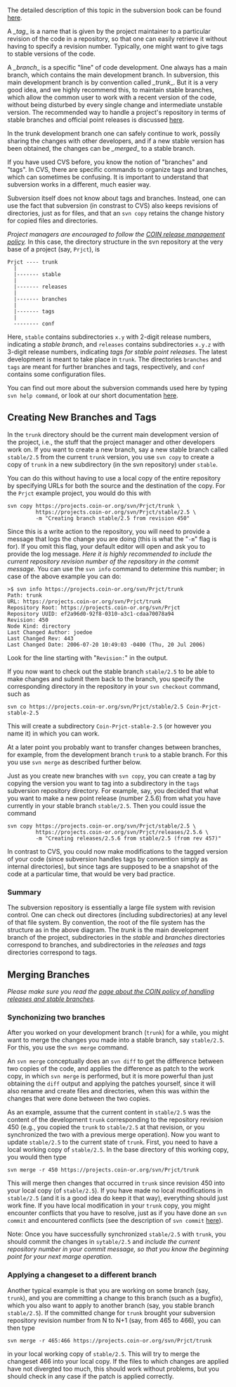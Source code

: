 
 The detailed description of this topic in the subversion book can be found [here](http://svnbook.red-bean.com/nightly/en/svn.branchmerge.html).

A *_tag*_ is a name that is given by the project maintainer to a particular revision of the code in a repository, so that one can easily retrieve it without having to specify a revision number.  Typically, one might want to give tags to stable versions of the code.

A *_branch*_ is a specific "line" of code development.  One always has a main branch, which contains the main development branch.  In subversion, this main development branch is by convention called *_trunk*_.  But it is a very good idea, and we highly recommend this, to maintain stable branches, which allow the common user to work with a recent version of the code, without being disturbed by every single change and intermediate unstable version.  The recommended way to handle a project's repository in terms of stable branches and official point releases is discussed [here](./pm-svn-releases).

In the trunk development branch one can safely continue to work, possily sharing the changes with other developers, and if a new stable version has been obtained, the changes can be *_merged*_ to a stable branch.

If you have used CVS before, you know the notion of "branches" and "tags".  In CVS, there are specific commands to organize tags and branches, which can sometimes be confusing.  It is important to understand that subversion works in a different, much easier way.

Subversion itself does not know about tags and branches.  Instead, one can use the fact that subversion (in constrast to CVS) also keeps revisions of directories, just as for files, and that an `svn copy` retains the change history for copied files and directories.

*Project managers are encouraged to follow the [COIN release management policy](./pm-svn-releases).*  In this case, the directory structure in the svn repository at the very base of a project (say, `Prjct`), is
```
Prjct ---- trunk
  |
  |------- stable
  |
  |------- releases
  |
  |------- branches
  |
  |------- tags
  |
  -------- conf
```
Here, `stable` contains subdirectories `x.y` with 2-digit release numbers, indicating a *stable branch*, and `releases` contains subdirectories `x.y.z` with 3-digit release numbers, indicating *tags for stable point releases*.  The latest development is meant to take place in `trunk`.  The directories `branches` and `tags` are meant for further branches and tags, respectively, and `conf` contains some configuration files.

You can find out more about the subversion commands used here by typing `svn help command`, or look at our short documentation [here](./pm-svn-cmds).


## Creating New Branches and Tags

In the `trunk` directory should be the current main development version of the project, i.e., the stuff that the project manager and other developers work on.  If you want to create a new branch, say a new stable branch called `stable/2.5` from the current `trunk` version, you use `svn copy` to create a copy of `trunk` in a new subdirectory (in the svn repository) under `stable`.

You can do this without having to use a local copy of the entire repository by specifying URLs for both the source and the destination of the copy.  For the `Prjct` example project, you would do this with

```
svn copy https://projects.coin-or.org/svn/Prjct/trunk \
         https://projects.coin-or.org/svn/Prjct/stable/2.5 \
         -m "Creating branch stable/2.5 from revision 450"
```

Since this is a write action to the repository, you will need to provide a message that logs the change you are doing (this is what the "`-m`" flag is for).  If you omit this flag, your default editor will open and ask you to provide the log message.  *Here it is highly recommended to include the current repository revision number of the repository in the commit message.*  You can use the `svn info` command to determine this number; in case of the above example you can do:
```
>$ svn info https://projects.coin-or.org/svn/Prjct/trunk
Path: trunk
URL: https://projects.coin-or.org/svn/Prjct/trunk
Repository Root: https://projects.coin-or.org/svn/Prjct
Repository UUID: ef2a96d0-92f8-0310-a3c1-cdaa70078a94
Revision: 450
Node Kind: directory
Last Changed Author: joedoe
Last Changed Rev: 443
Last Changed Date: 2006-07-20 10:49:03 -0400 (Thu, 20 Jul 2006)
```
Look for the line starting with "`Revision:`" in the output.

If you now want to check out the stable branch `stable/2.5` to be able to make changes and submit them back to the branch, you specify the corresponding directory in the repository in your `svn checkout` command, such as

```
svn co https://projects.coin-or.org/svn/Prjct/stable/2.5 Coin-Prjct-stable-2.5
```

This will create a subdirectory `Coin-Prjct-stable-2.5` (or however you name it) in which you can work.

At a later point you probably want to transfer changes between branches, for example, from the development branch `trunk` to a stable branch.  For this you use `svn merge` as described further below.

Just as you create new branches with `svn copy`, you can create a tag by copying the version you want to tag into a subdirectory in the `tags` subversion repository directory.  For example, say, you decided that what you want to make a new point release (number 2.5.6) from what you have currently in your stable branch `stable/2.5`.  Then you could issue the command
```
svn copy https://projects.coin-or.org/svn/Prjct/stable/2.5 \
         https://projects.coin-or.org/svn/Prjct/releases/2.5.6 \
         -m "Creating releases/2.5.6 from stable/2.5 (from rev 457)"
```

In contrast to CVS, you could now make modifications to the tagged version of your code (since subversion handles tags by convention simply as internal directories), but since tags are supposed to be a snapshot of the code at a particular time, that would be very bad practice.


### Summary

The subversion repository is essentially a large file system with revision control.  One can check out directores (including subdirectories) at any level of that file system.  By convention, the root of the file system has the structure as in the above diagram.  The *trunk* is the main development branch of the project, subdirectories in the *stable* and *branches* directories correspond to branches, and subdirectories in the *releases* and *tags* directories correspond to tags.


## Merging Branches

*Please make sure you read the [page about the COIN policy of handling releases and stable branches](./pm-svn-releases).*


### Synchonizing two branches

After you worked on your development branch (`trunk`) for a while, you might want to merge the changes you made into a stable branch, say `stable/2.5`.  For this, you use the `svn merge` command.

An `svn merge` conceptually does an `svn diff` to get the difference between two copies of the code, and applies the difference as patch to the work copy, in which `svn merge` is performed, but it is more powerful than just obtaining the `diff` output and applying the patches yourself, since it will also rename and create files and directories, when this was within the changes that were done between the two copies.

As an example, assume that the current content in `stable/2.5` was the content of the development `trunk` corresponding to the repository revision 450 (e.g., you copied the `trunk` to `stable/2.5` at that revision, or you synchronized the two with a previous merge operation).  Now you want to update `stable/2.5` to the current state of `trunk`.  First, you need to have a local working copy of `stable/2.5`.  In the base directory of this working copy, you would then type
```
svn merge -r 450 https://projects.coin-or.org/svn/Prjct/trunk
```
This will merge then changes that occurred in `trunk` since revision 450 into your local copy (of `stable/2.5`).  If you have made no local modifications in `stable/2.5` (and it is a good idea do keep it that way), everything should just work fine.  If you have local modification in your `trunk` copy, you might encounter conflicts that you have to resolve, just as if you have done an `svn commit` and encountered conflicts (see the description of `svn commit` [here](./pm-svn-cmds)).

Note: Once you have successfully synchronized `stable/2.5` with `trunk`, you should commit the changes in `sytable/2.5` and *include the current repository number in your commit message, so that you know the beginning point for your next marge operation.*


### Applying a changeset to a different branch

Another typical example is that you are working on some branch (say, `trunk`), and you are committing a change to this branch (such as a bugfix), which you also want to apply to another branch (say, you stable branch `stable/2.5`).  If the committed change for `trunk` brought your subversion repository revision number from N to N+1 (say, from 465 to 466), you can then type
```
svn merge -r 465:466 https://projects.coin-or.org/svn/Prjct/trunk
```
in your local working copy of `stable/2.5`.  This will try to merge the changeset 466 into your local copy.  If the files to which changes are applied have not divergted too much, this should work without problems, but you should check in any case if the patch is applied correctly.